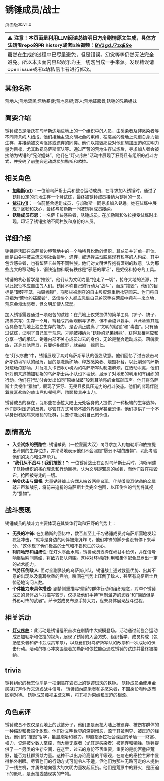 # 锈锤成员/战士
页面版本:v1.0
 

| :warning: 注意！本页面是利用LLM阅读总结明日方舟剧情原文生成，具体方法请看repo的PR history或者b站视频：[BV1gdJ7zqESe](https://www.bilibili.com/video/BV1gdJ7zqESe/)         |
|:----------------------------|
| 虽然在生成的过程中已尽量避免，但是错误，幻觉等等仍然无法完全避免。所以本页面内容以娱乐为主，切勿当成一手来源。发现错误请open issue或者b站私信作者进行修改。|



## 其他名称
荒地人;荒地流民;荒地暴徒;荒地恶棍;野人;荒地征服者;锈锤的兄弟姐妹
## 简要介绍
锈锤成员是活跃在乌萨斯边境荒地上的一个组织中的人员，由感染者及非感染者等不同背景的人组成。他们拒绝主流文明社会的束缚，在恶劣的荒地上凭借自身力量生存，并接纳被文明驱逐或遗弃的同类。他们以摧毁那些对他们施加压迫的文明力量为目标，尤其敌视乌萨斯军队等。通过严苛的荒地生存试炼后，寻求加入者会被接纳为锈锤的“兄弟姐妹”。他们在“灯火序曲”活动中展现了狂野且有组织的战斗方式，并接纳了前整合运动成员加勒斯和依拉。
## 相关角色
-   **[加勒斯](../char_v3/extended_char_jia_lei_si.md)([v1](extended_char_jia_lei_si.md))**：一位前乌萨斯士兵和整合运动成员。在寻求加入锈锤时，通过了锈锤设定的荒地生存一个月试炼，最终被锈锤成员接纳为锈锤的一员。
-   **[依拉](../char_v3/extended_char_yi_la.md)([v1](extended_char_yi_la.md))**：一位前整合运动成员，与加勒斯一同寻求加入锈锤。她在试炼中展现了坚韧和决心，最终与加勒斯一同被锈锤成员接纳。
-   **锈锤成员布恩**：一名萨卡兹感染者，锈锤成员。在加勒斯和依拉接受试炼时出现，印证了锈锤接纳不同种族和身份的人员。
## 详细介绍
锈锤是活跃在乌萨斯边境荒地中的一个独特且松散的组织。其成员并非单一群体，而是由各种被主流文明社会排斥、遗弃，或选择主动脱离现有秩序的人构成，其中包含感染者，也有如萨卡兹等不同种族。他们对文明世界抱有深刻的敌意，认为那些庞大的移动城市、钢铁造物和既有秩序是“邪恶的罪证”，是奴役和掠夺的工具。

锈锤的核心哲学是“摧毁”。他们认为文明力量“抢走了一切”，掠夺大地的资源，并以此奴役本应自由的人们。锈锤不称自己的行动为“战斗”，而是“摧毁”，他们的目标是“砸碎牢笼，摧毁枷锁”，将那些被剥夺的自由和资源重新抢夺回来。他们将自己视为“荒地的征服者”，坚信每个人都应凭借自己的双手在荒原中拥有一席之地，荒原会淘汰弱者，但文明却使人软弱。

加入锈锤需要通过一项艰苦的试炼：在荒地上仅凭提供的简单工具（铲子、镐子、捕兽夹等）生存一个月。锈锤成员会观察寻求者，但不会施以援手，以此检验其是否具备在荒地上独立生存的能力，是否真正脱离了“文明的枷锁”和“毒血”。只有通过试炼，证明了自己属于荒原，才能被接纳为“锈锤的兄弟姐妹”，获得互相照应和分享一切的承诺。锈锤内部不关心成员过去的身份，无论是整合运动成员、落魄贵族，还是其他背景，只要拥抱荒野，就会被一视同仁。

在“灯火序曲”中，锈锤展现了其对乌萨斯军队的强烈敌意。他们回忆了过去袭击乌萨斯边境军队的经历，目的是洗劫矿场、释放感染者、烧毁补给，以此削弱乌萨斯对荒地的影响，并为进入卡西米尔境内的乌萨斯军队制造麻烦。在活动末尾，他们针对前来追捕加勒斯的乌萨斯士兵小队设下埋伏，展示了对地形的利用和有组织的行动。他们在行动时会发出如同“原始战鼓”般刺耳响亮的金属敲击声。他们将乌萨斯士兵视作“猎物”，展现了狂野、无畏且极具压迫力的战斗姿态。他们的出现伴随着震耳欲聋的敲击声和嘶吼声，场面极具冲击力。

锈锤成员的存在，为那些在泰拉大陆上无处容身的人提供了一种极端的生存选择。他们是对压迫的反抗，尽管其方式可能不被外界理解甚至恐惧。他们提供了一个不以身份和疾病来歧视的社群，只要你能证明自己的价值。
## 剧情高光
- **入会试炼的残酷性**: 锈锤成员（一位蒙面大汉）向寻求加入的加勒斯和依拉提出苛刻的生存试炼，并冷漠地表示他们不会照顾“孱弱不堪的废物”，以此考验他们的决心和生存能力。
- **“我们从不战斗！我们摧毁！”**: 一位锈锤战士在面对乌萨斯士兵时，清晰阐述了锈锤组织的核心理念和行动目标，认为文明是邪恶的枷锁，而他们旨在摧毁它，抢回被夺走的一切。
- **峡谷伏击与震慑**: 大量锈锤战士突然从峡谷两侧出现，伴随着震耳欲聋的金属敲击声和战吼，将前来追捕的乌萨斯士兵完全包围，以压倒性的气势将其视为“猎物”。
## 战斗表现
锈锤成员的战斗力主要体现在其集体行动和狂野的气势上：
- **无畏的冲锋**: 在加勒斯的回忆中，数百甚至上千名锈锤成员对乌萨斯营地发起疯狂冲击，"就算是身边的同伴被炮弹炸飞，他们冲锋的脚步也没有停下来半分。"这体现了他们极高的士气和不畏死亡的决心。
- **利用地形和组织性**: 在灯火序曲末尾，锈锤成员选择在峡谷中设伏，并在信号响起后瞬间集结，将敌方部队包围。这种对环境的利用和集体配合显示出一定的战术能力。
- **气势压倒敌人**: 面对全副武装的乌萨斯小队，锈锤战士通过数量优势、出其不意的出现以及震耳欲聋的声响，瞬间在气势上压倒了敌人，甚至有乌萨斯士兵惊恐地询问人数。
- **个体能力未具体描述**: 剧情侧重描写锈锤的群体行动和组织理念，对单个锈锤成员的具体战斗力描写较少，仅提及他们手持“粗制滥造的武器”和“简陋但是外形可怖的武器”。萨卡兹成员布恩手持大刀，但未具体展现战斗过程。
## 相关活动
-   **[灯火序曲](../stories/act7mini.md)**：此活动是锈锤组织首次在剧情中大规模登场。活动通过前整合运动成员加勒斯和依拉的视角，展现了锈锤的入会方式、组织哲学、成员构成（包括感染者和萨卡兹成员布恩），以及他们对乌萨斯军队的敌意和一次成功的伏击行动。活动的核心冲突围绕着加勒斯和依拉能否通过锈锤的试炼并最终被接纳。
## trivia
锈锤组织的标志似乎是一把倒插在岩石上的锈迹斑斑的铁锤。
锈锤成员会使用金属敲打声作为交流或战斗信号。
锈锤接纳感染者和非感染者，不因身份和种族而区别对待。
锈锤成员蔑视主流文明，将其视为束缚和压迫的根源。
## 角色点评
锈锤成员不仅仅是荒地上的武装分子，他们更是泰拉大陆上被遗弃、被伤害群体的一种缩影和极端化体现。他们对文明世界的深刻憎恶，源于其被剥夺、被压迫的经历。他们的“摧毁”哲学，虽显原始和暴力，却直指泰拉社会深层的矛盾——财富、权力、资源被少数人掌控，而大量无辜者（尤其是感染者）被抛弃和牺牲。锈锤提供了一个另类的生存空间，在这里，过去的身份不再重要，重要的是能否适应荒野，能否为社群贡献力量。这种不以出身论高低的平等观，在病态的泰拉世界中显得格外刺眼。尽管他们的行动方式可能令人不适，但他们为那些无路可走的人提供了一线生机，并勇敢地向强大的文明力量发起反抗。他们是荒原中的野火，是压迫下的低吼，是泰拉残酷现实的产物。